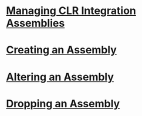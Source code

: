 # [Managing CLR Integration Assemblies](managing-clr-integration-assemblies.md)
# [Creating an Assembly](creating-an-assembly.md)
# [Altering an Assembly](altering-an-assembly.md)
# [Dropping an Assembly](dropping-an-assembly.md)
